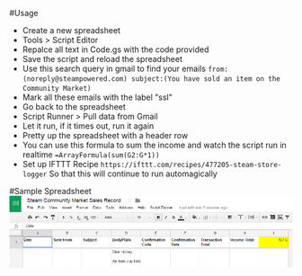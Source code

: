 #Usage
* Create a new spreadsheet
* Tools > Script Editor
* Repalce all text in Code.gs with the code provided
* Save the script and reload the spreadsheet
* Use this search query in gmail to find your emails ```from:(noreply@steampowered.com) subject:(You have sold an item on the Community Market)```
* Mark all these emails with the label "ssl"
* Go back to the spreadsheet
* Script Runner > Pull data from Gmail
* Let it run, if it times out, run it again
* Pretty up the spreadsheet with a header row
* You can use this formula to sum the income and watch the script run in realtime ```=ArrayFormula(sum(G2:G*1))```
* Set up IFTTT Recipe ```https://ifttt.com/recipes/477205-steam-store-logger``` So that this will continue to run automagically

#Sample Spreadsheet
![Here's my suggestion](Sample%20Spreadsheet%20Headers.png)
